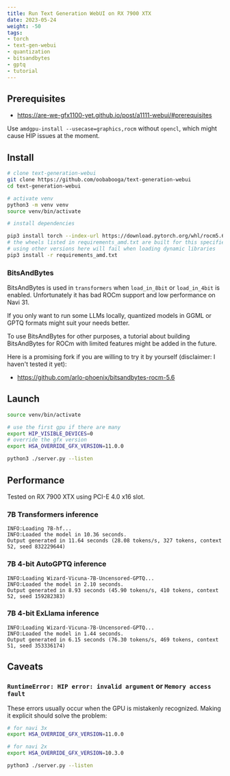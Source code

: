 ```yaml
---
title: Run Text Generation WebUI on RX 7900 XTX
date: 2023-05-24
weight: -50
tags:
- torch
- text-gen-webui
- quantization
- bitsandbytes
- gptq
- tutorial
---
```


## Prerequisites

* https://are-we-gfx1100-yet.github.io/post/a1111-webui/#prerequisites

Use `amdgpu-install --usecase=graphics,rocm` without `opencl`, which might cause HIP issues at the moment.

## Install

```bash
# clone text-generation-webui
git clone https://github.com/oobabooga/text-generation-webui
cd text-generation-webui

# activate venv
python3 -m venv venv
source venv/bin/activate

# install dependencies

pip3 install torch --index-url https://download.pytorch.org/whl/rocm5.6
# the wheels listed in requirements_amd.txt are built for this specified version of torch
# using other versions here will fail when loading dynamic libraries
pip3 install -r requirements_amd.txt
```

### BitsAndBytes

BitsAndBytes is used in `transformers` when `load_in_8bit` or `load_in_4bit` is enabled. Unfortunately it has bad ROCm support and low performance on Navi 31.

If you only want to run some LLMs locally, quantized models in GGML or GPTQ formats might suit your needs better.

To use BitsAndBytes for other purposes, a tutorial about building BitsAndBytes for ROCm with limited features might be added in the future.

Here is a promising fork if you are willing to try it by yourself (disclaimer: I haven't tested it yet):

* https://github.com/arlo-phoenix/bitsandbytes-rocm-5.6

## Launch

```bash
source venv/bin/activate

# use the first gpu if there are many
export HIP_VISIBLE_DEVICES=0
# override the gfx version
export HSA_OVERRIDE_GFX_VERSION=11.0.0

python3 ./server.py --listen
```

## Performance

Tested on RX 7900 XTX using PCI-E 4.0 x16 slot.

### 7B Transformers inference

```
INFO:Loading 7B-hf...
INFO:Loaded the model in 10.36 seconds.
Output generated in 11.64 seconds (28.08 tokens/s, 327 tokens, context 52, seed 832229644)
```

### 7B 4-bit AutoGPTQ inference

```
INFO:Loading Wizard-Vicuna-7B-Uncensored-GPTQ...
INFO:Loaded the model in 2.10 seconds.
Output generated in 8.93 seconds (45.90 tokens/s, 410 tokens, context 52, seed 159282383)
```

### 7B 4-bit ExLlama inference

```
INFO:Loading Wizard-Vicuna-7B-Uncensored-GPTQ...
INFO:Loaded the model in 1.44 seconds.
Output generated in 6.15 seconds (76.30 tokens/s, 469 tokens, context 51, seed 353336174)
```

## Caveats

### `RuntimeError: HIP error: invalid argument` or `Memory access fault`

These errors usually occur when the GPU is mistakenly recognized. Making it explicit should solve the problem:

```bash
# for navi 3x
export HSA_OVERRIDE_GFX_VERSION=11.0.0

# for navi 2x
export HSA_OVERRIDE_GFX_VERSION=10.3.0

python3 ./server.py --listen
```
